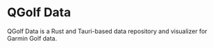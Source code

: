 # QGolf Data

QGolf Data is a Rust and Tauri-based data repository and visualizer for Garmin Golf data.